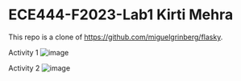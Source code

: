 # ECE444-F2023-Lab1 Kirti Mehra
This repo is a clone of https://github.com/miguelgrinberg/flasky.


Activity 1
![image](https://github.com/kxrtx/ECE444-F2023-Lab1/assets/90280208/30d8688c-6688-45de-abd8-674e9574fee0)


Activity 2
![image](https://github.com/kxrtx/ECE444-F2023-Lab1/assets/90280208/9d2e48f9-57b1-4a9f-a11d-013f9b0ac3ca)




